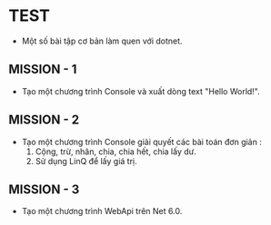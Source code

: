 # TEST
- Một số bài tập cơ bản làm quen với dotnet.

## MISSION - 1
- Tạo một chương trình Console và xuất dòng text "Hello World!".

## MISSION - 2
- Tạo một chương trình Console giải quyết các bài toán đơn giản :
    1. Cộng, trừ, nhân, chia, chia hết, chia lấy dư.
    2. Sử dụng LinQ để lấy giá trị.

## MISSION - 3
- Tạo một chương trình WebApi trên Net 6.0.